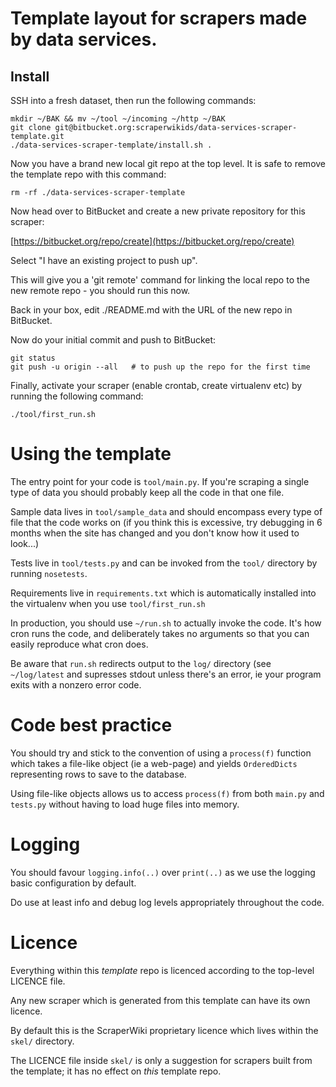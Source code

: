 # Template layout for scrapers made by data services.

## Install

SSH into a fresh dataset, then run the following commands:

    mkdir ~/BAK && mv ~/tool ~/incoming ~/http ~/BAK
    git clone git@bitbucket.org:scraperwikids/data-services-scraper-template.git
    ./data-services-scraper-template/install.sh .

Now you have a brand new local git repo at the top level. It is safe to remove
the template repo with this command:

    rm -rf ./data-services-scraper-template

Now head over to BitBucket and create a new private repository for this
scraper:

[https://bitbucket.org/repo/create](https://bitbucket.org/repo/create)

Select "I have an existing project to push up".

This will give you a 'git remote' command for linking the local repo to the
new remote repo - you should run this now.

Back in your box, edit ./README.md with the URL of the new repo in BitBucket.

Now do your initial commit and push to BitBucket:

    git status
    git push -u origin --all   # to push up the repo for the first time

Finally, activate your scraper (enable crontab, create virtualenv etc) by
running the following command:

    ./tool/first_run.sh

# Using the template

The entry point for your code is ``tool/main.py``. If you're scraping a single
type of data you should probably keep all the code in that one file.

Sample data lives in ``tool/sample_data`` and should encompass every type of
file that the code works on (if you think this is excessive, try debugging in
6 months when the site has changed and you don't know how it used to look...)

Tests live in ``tool/tests.py`` and can be invoked from the ``tool/`` directory
by running ``nosetests``.

Requirements live in ``requirements.txt`` which is automatically installed into
the virtualenv when you use ``tool/first_run.sh``

In production, you should use ``~/run.sh`` to actually invoke the code. It's
how cron runs the code, and deliberately takes no arguments so that you can
easily reproduce what cron does.

Be aware that ``run.sh`` redirects output to the ``log/`` directory (see
``~/log/latest`` and supresses stdout unless there's an error, ie your
program exits with a nonzero error code.

# Code best practice

You should try and stick to the convention of using a ``process(f)`` function
which takes a file-like object (ie a web-page) and yields ``OrderedDicts``
representing rows to save to the database.

Using file-like objects allows us to access ``process(f)`` from both 
``main.py`` and ``tests.py`` without having to load huge files into memory.

# Logging

You should favour ``logging.info(..)`` over ``print(..)`` as we use the logging
basic configuration by default.

Do use at least info and debug log levels appropriately throughout the code.

# Licence

Everything within this *template* repo is licenced according to the top-level
LICENCE file.

Any new scraper which is generated from this template can have its own licence.

By default this is the ScraperWiki proprietary licence which lives within
the ``skel/`` directory.

The LICENCE file inside ``skel/`` is only a suggestion for scrapers built from
the template; it has no effect on *this* template repo.
